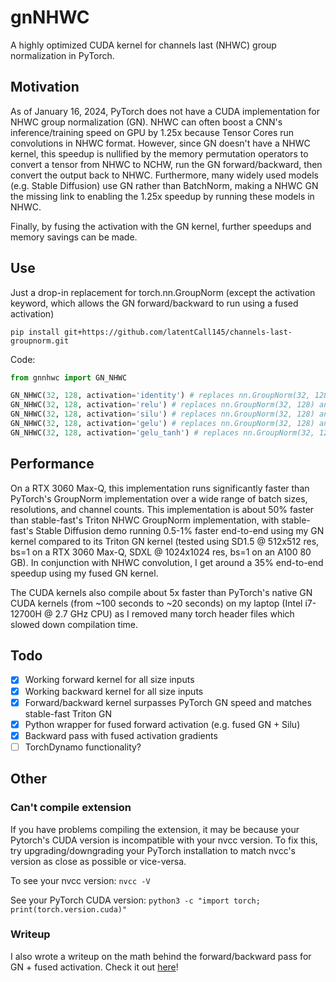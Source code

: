 # gnNHWC
A highly optimized CUDA kernel for channels last (NHWC) group normalization in PyTorch.

## Motivation
As of January 16, 2024, PyTorch does not have a CUDA implementation for NHWC group normalization (GN). NHWC can often boost a CNN's inference/training speed on GPU by 1.25x because Tensor Cores run convolutions in NHWC format. However, since GN doesn't have a NHWC kernel, this speedup is nullified by the memory permutation operators to convert a tensor from NHWC to NCHW, run the GN forward/backward, then convert the output back to NHWC. Furthermore, many widely used models (e.g. Stable Diffusion) use GN rather than BatchNorm, making a NHWC GN the missing link to enabling the 1.25x speedup by running these models in NHWC. 

Finally, by fusing the activation with the GN kernel, further speedups and memory savings can be made.

## Use
Just a drop-in replacement for torch.nn.GroupNorm (except the activation keyword, which allows the GN forward/backward to run using a fused activation)

`pip install git+https://github.com/latentCall145/channels-last-groupnorm.git`

Code:
```python
from gnnhwc import GN_NHWC

GN_NHWC(32, 128, activation='identity') # replaces nn.GroupNorm(32, 128)
GN_NHWC(32, 128, activation='relu') # replaces nn.GroupNorm(32, 128) and nn.ReLU()
GN_NHWC(32, 128, activation='silu') # replaces nn.GroupNorm(32, 128) and nn.SiLU()
GN_NHWC(32, 128, activation='gelu') # replaces nn.GroupNorm(32, 128) and nn.GeLU()
GN_NHWC(32, 128, activation='gelu_tanh') # replaces nn.GroupNorm(32, 128) and nn.GeLU(approximate='tanh')
```

## Performance
On a RTX 3060 Max-Q, this implementation runs significantly faster than PyTorch's GroupNorm implementation over a wide range of batch sizes, resolutions, and channel counts. This implementation is about 50% faster than stable-fast's Triton NHWC GroupNorm implementation, with stable-fast's Stable Diffusion demo running 0.5-1% faster end-to-end using my GN kernel compared to its Triton GN kernel (tested using SD1.5 @ 512x512 res, bs=1 on a RTX 3060 Max-Q, SDXL @ 1024x1024 res, bs=1 on an A100 80 GB). In conjunction with NHWC convolution, I get around a 35% end-to-end speedup using my fused GN kernel.

The CUDA kernels also compile about 5x faster than PyTorch's native GN CUDA kernels (from ~100 seconds to ~20 seconds) on my laptop (Intel i7-12700H @ 2.7 GHz CPU) as I removed many torch header files which slowed down compilation time.

## Todo
- [x] Working forward kernel for all size inputs 
- [x] Working backward kernel for all size inputs 
- [x] Forward/backward kernel surpasses PyTorch GN speed and matches stable-fast Triton GN
- [X] Python wrapper for fused forward activation (e.g. fused GN + Silu)
- [x] Backward pass with fused activation gradients
- [ ] TorchDynamo functionality?

## Other
### Can't compile extension
If you have problems compiling the extension, it may be because your Pytorch's CUDA version is incompatible with your nvcc version. To fix this, try upgrading/downgrading your PyTorch installation to match nvcc's version as close as possible or vice-versa.

To see your nvcc version: `nvcc -V`

See your PyTorch CUDA version: `python3 -c "import torch; print(torch.version.cuda)"`

### Writeup
I also wrote a writeup on the math behind the forward/backward pass for GN + fused activation. Check it out [here](https://latentcall145.github.io/gn-chronicles)!
